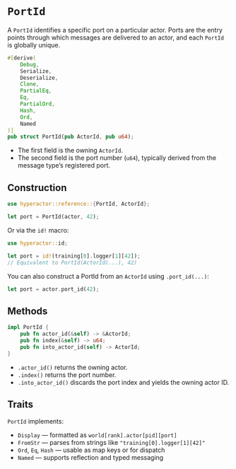 # `PortId`

A `PortId` identifies a specific port on a particular actor. Ports are the entry points through which messages are delivered to an actor, and each `PortId` is globally unique.

```rust
#[derive(
    Debug,
    Serialize,
    Deserialize,
    Clone,
    PartialEq,
    Eq,
    PartialOrd,
    Hash,
    Ord,
    Named
)]
pub struct PortId(pub ActorId, pub u64);
```
- The first field is the owning `ActorId`.
- The second field is the port number (`u64`), typically derived from the message type’s registered port.

## Construction

```rust
use hyperactor::reference::{PortId, ActorId};

let port = PortId(actor, 42);
```
Or via the `id!` macro:
```rust
use hyperactor::id;

let port = id!(training[0].logger[1][42]);
// Equivalent to PortId(ActorId(...), 42)
```
You can also construct a PortId from an `ActorId` using `.port_id(...)`:
```rust
let port = actor.port_id(42);
```

## Methods

```rust
impl PortId {
    pub fn actor_id(&self) -> &ActorId;
    pub fn index(&self) -> u64;
    pub fn into_actor_id(self) -> ActorId;
}
```
- `.actor_id()` returns the owning actor.
- `.index()` returns the port number.
- `.into_actor_id()` discards the port index and yields the owning actor ID.

## Traits

`PortId` implements:
- `Display` — formatted as `world[rank].actor[pid][port]`
- `FromStr` — parses from strings like `"training[0].logger[1][42]"`
- `Ord`, `Eq`, `Hash` — usable as map keys or for dispatch
- `Named` — supports reflection and typed messaging
